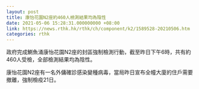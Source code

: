 ```yaml
---
layout: post
title: 康怡花園N2座約460人檢測結果均為陰性
date: 2021-05-06 15:28:31.000000000 +08:00
link: https://news.rthk.hk/rthk/ch/component/k2/1589528-20210506.htm
categories: rthk
---
```


​政府完成鰂魚涌康怡花園N2座的封區強制檢測行動，截至昨日下午6時，共有約460人受檢，全部檢測結果均為陰性。

康怡花園N2座有一名外傭確診感染變種病毒，當局昨日宣布全幢大廈的住戶需要撤離，強制檢疫21日。
